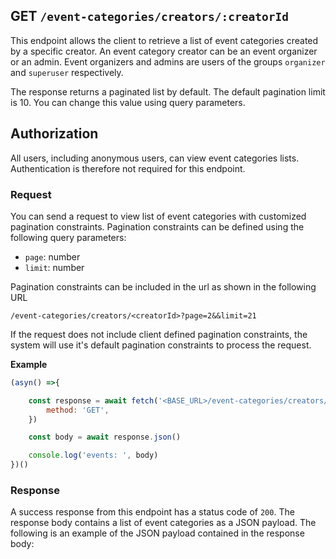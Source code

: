## GET `/event-categories/creators/:creatorId`

This endpoint allows the client to retrieve a list of event categories created by a specific creator. An event category creator can be an event organizer or an admin. Event organizers and admins are users of the groups `organizer` and `superuser` respectively. 

The response returns a paginated list by default. The default pagination limit is 10. You can change this value using query parameters.


## Authorization
All users, including anonymous users, can view event categories lists. Authentication is therefore not required for this endpoint.

### Request
You can send a request to view list of event categories with customized pagination constraints. Pagination constraints can be defined using the following query parameters:

- `page`: number
- `limit`: number

Pagination constraints can be included in the url as shown in the following URL

```t
/event-categories/creators/<creatorId>?page=2&&limit=21
```

If the request does not include client defined pagination constraints, the system will use it's default pagination constraints to process the request. 

**Example**

```javascript
(asyn() =>{

    const response = await fetch('<BASE_URL>/event-categories/creators/<creatorId>?page=2&&limit=21', {
        method: 'GET',
    })

    const body = await response.json()

    console.log('events: ', body)
})()
 ```

### Response
A success response from this endpoint has a status code of `200`. The response body contains a list of event categories as a JSON payload. The following is an example of the JSON payload contained in the response body:

```json

```
